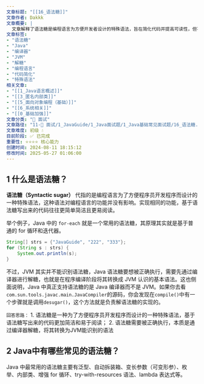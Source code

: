 ```yaml
---
文章标题: "[[16_语法糖]]" 
文章作者: Dakkk
文章概要: |
  文章解释了语法糖是编程语言为方便开发者设计的特殊语法，旨在简化代码并提高可读性，但不改变功能。文中强调JVM不直接识别语法糖，需通过编译器进行“解糖”转换为JVM可识别的基础语法。同时列举了Java中常见的语法糖。
文章标签:
- "语法糖"
- "Java"
- "编译器"
- "JVM"
- "解糖"
- "编程语言"
- "代码简化"
- "特殊语法"
相关文章:
- "[[1_Java语言概述]]"
- "[[3_匿名内部类]]"
- "[[5_面向对象编程（基础）]]"
- "[[6_系统相关]]"
- "[[0_基础加强]]"
文章分类: "🎉 面试"
文章路径: "11-🎉 面试/1_JavaGuide/1_Java面试题/1_Java基础常见面试题/16_语法糖.md"
文章难度: 初级 💧
目前阶段: ✅ 已完成
重要性: ⭐⭐⭐⭐ 核心能力
创建时间: 2024-08-11 18:15:12
修改时间: 2025-05-27 01:06:00
---
```


## 1 什么是语法糖？

**语法糖（Syntactic sugar）** 代指的是编程语言为了方便程序员开发程序而设计的一种特殊语法，这种语法对编程语言的功能并没有影响。实现相同的功能，基于语法糖写出来的代码往往更简单简洁且更易阅读。

举个例子，Java 中的 `for-each` 就是一个常用的语法糖，其原理其实就是基于普通的 for 循环和迭代器。
```java
String[] strs = {"JavaGuide", "222", "333"};
for (String s : strs) {
    System.out.println(s);
}
```

不过，JVM 其实并不能识别语法糖，Java 语法糖要想被正确执行，需要先通过编译器进行解糖，也就是在程序编译阶段将其转换成 JVM 认识的基本语法。这也侧面说明，Java 中真正支持语法糖的是 Java 编译器而不是 JVM。如果你去看`com.sun.tools.javac.main.JavaCompiler`的源码，你会发现在`compile()`中有一个步骤就是调用`desugar()`，这个方法就是负责解语法糖的实现的。

`回答思路：`
	1. 语法糖是一种为了方便程序员开发程序而设计的一种特殊语法，基于语法糖写出来的代码更加简洁和易于阅读；
	2. 语法糖需要被正确执行，本质是通过编译器解糖，将其转换为JVM能识别的语法
## 2 Java中有哪些常见的语法糖？

Java 中最常用的语法糖主要有泛型、自动拆装箱、变长参数（可变形参）、枚举、内部类、增强 for 循环、try-with-resources 语法、lambda 表达式等。